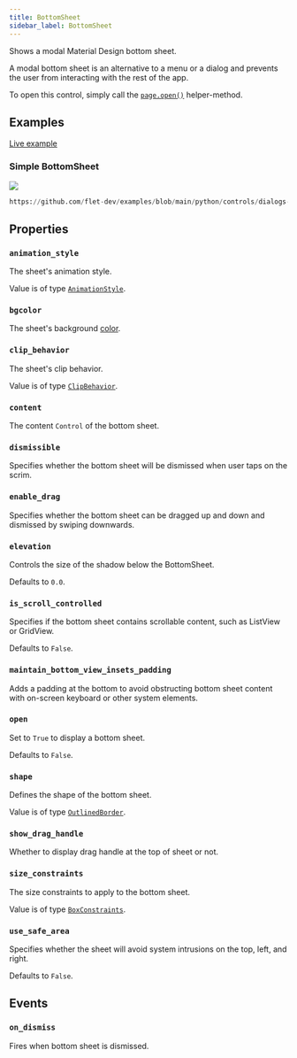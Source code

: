 ```yaml
---
title: BottomSheet
sidebar_label: BottomSheet
---
```


Shows a modal Material Design bottom sheet.

A modal bottom sheet is an alternative to a menu or a dialog and prevents the user from interacting with the rest of the app.

To open this control, simply call the [`page.open()`](/docs/controls/page#opencontrol) helper-method.

## Examples

[Live example](https://flet-controls-gallery.fly.dev/dialogs/bottomsheet)

### Simple BottomSheet

<img src="/img/docs/controls/bottom-sheet/bottom-sheet-sample.gif" className="screenshot-30"/>

```python reference
https://github.com/flet-dev/examples/blob/main/python/controls/dialogs-alerts-panels/bottom-sheet/modal-bottom-sheet.py
```

## Properties

### `animation_style`

The sheet's animation style.

Value is of type [`AnimationStyle`](/docs/reference/types/animationstyle).

### `bgcolor`

The sheet's background [color](/docs/reference/colors).

### `clip_behavior`

The sheet's clip behavior.

Value is of type [`ClipBehavior`](/docs/reference/types/clipbehavior).

### `content`

The content `Control` of the bottom sheet.

### `dismissible`

Specifies whether the bottom sheet will be dismissed when user taps on the scrim.

### `enable_drag`

Specifies whether the bottom sheet can be dragged up and down and dismissed by swiping downwards.

### `elevation`

Controls the size of the shadow below the BottomSheet.

Defaults to `0.0`.

### `is_scroll_controlled`

Specifies if the bottom sheet contains scrollable content, such as ListView or GridView.

Defaults to `False`.

### `maintain_bottom_view_insets_padding`

Adds a padding at the bottom to avoid obstructing bottom sheet content with on-screen keyboard or other system elements.

### `open`

Set to `True` to display a bottom sheet.

Defaults to `False`.

### `shape`

Defines the shape of the bottom sheet.

Value is of type [`OutlinedBorder`](/docs/reference/types/outlinedborder).

### `show_drag_handle`

Whether to display drag handle at the top of sheet or not.

### `size_constraints`

The size constraints to apply to the bottom sheet.

Value is of type [`BoxConstraints`](/docs/reference/types/boxconstraints).

### `use_safe_area`

Specifies whether the sheet will avoid system intrusions on the top, left, and right.

Defaults to `False`.

## Events

### `on_dismiss`

Fires when bottom sheet is dismissed.
